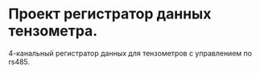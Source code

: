 # Проект регистратор данных тензометра.

4-канальный регистратор данных для тензометров с управлением по rs485.

